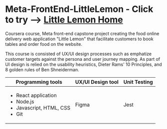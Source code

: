 # Meta-FrontEnd-LittleLemon - Click to try --> [Little Lemon Home](https://sumittabungsud.github.io/meta-frontend-littlelemon/)
Coursera course, Meta front-end capstone project creating the food online delivery web application "Little Lemon" that facilitate customers to book tables and order food on the website.

This course is consisted of UX/UI design processes such as emphatize customer targets against the persona and user journey mapping. As part of UI design is relied on the usability heuristics, Dieter Rams' 10 Principles, and 8 golden rules of Ben Shneiderman.

|Programming tools|UX/UI Design tool|Unit Testing|
|---              |---              |---         |
|<ul><li>React application</li><li>Node.js</li><li>Javascript, HTML, CSS</li><li>Git</li></ul>|Figma|Jest|
<br>




